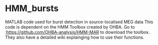 # HMM_bursts
MATLAB code used for burst detection in source-localised MEG data
This code is dependent on the HMM Toolbox created by OHBA. Go to :https://github.com/OHBA-analysis/HMM-MAR to download the toolbox.
They also have a detailed wiki explainging how to use their functions.
